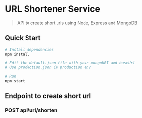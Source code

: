 # URL Shortener Service

> API to create short urls using Node, Express and MongoDB

## Quick Start

```bash
# Install dependencies
npm install

# Edit the default.json file with your mongoURI and baseUrl
# Use production.json in production env

# Run
npm start
```

## Endpoint to create short url

### POST api/url/shorten
